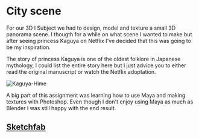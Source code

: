 <CustomModelProjector src="https://sketchfab.com/models/b638e77721064f7da91574406c89aa51/embed?ui_theme=dark"/>

<br><br/>

# City scene

For our 3D I Subject we had to design, model and texture a small 3D panorama scene.
I thougth for a while on what scene I wanted to make but after seeing princess Kaguya on Netflix I've decided that this was going to be my inspiration.

The story of princess Kaguya is one of the oldest folklore in Japanese mythology, I could list the entire story here but I just advice you to either read the original manuscript or watch the Netflix adoptation.

![Kaguya-Hime](https://media.timeout.com/images/102189327/image.jpg)

A big part of this assignment was learning how to use Maya and making textures with Photoshop. Even though I don't enjoy using Maya as much as Blender I was still happy with the end result.

## [Sketchfab](https://sketchfab.com/3d-models/the-cursed-mountainside-b638e77721064f7da91574406c89aa51)

